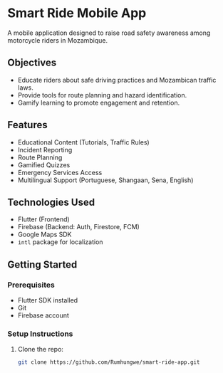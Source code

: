 # Smart Ride Mobile App 

A mobile application designed to raise road safety awareness among motorcycle riders in Mozambique.

## Objectives
- Educate riders about safe driving practices and Mozambican traffic laws.
- Provide tools for route planning and hazard identification.
- Gamify learning to promote engagement and retention.

## Features
- Educational Content (Tutorials, Traffic Rules)
- Incident Reporting
- Route Planning
- Gamified Quizzes
- Emergency Services Access
- Multilingual Support (Portuguese, Shangaan, Sena, English)

## Technologies Used
- Flutter (Frontend)
- Firebase (Backend: Auth, Firestore, FCM)
- Google Maps SDK
- `intl` package for localization

## Getting Started

### Prerequisites
- Flutter SDK installed
- Git
- Firebase account

### Setup Instructions
1. Clone the repo:
   ```bash
   git clone https://github.com/Rumhungwe/smart-ride-app.git 
